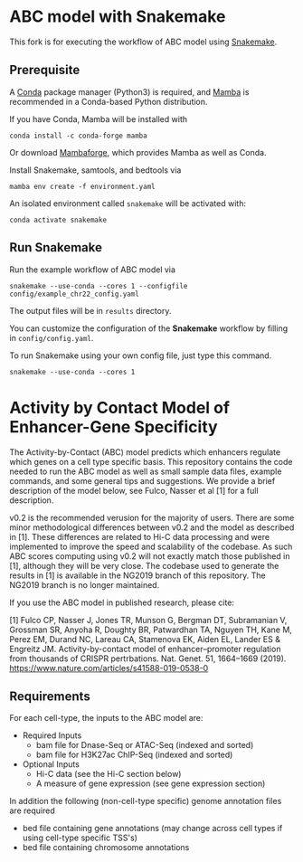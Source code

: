 # ABC model with Snakemake

This fork is for executing the workflow of ABC model using [Snakemake](https://snakemake.github.io/).

## Prerequisite

A [Conda](https://docs.conda.io/en/latest/) package manager (Python3) is required, and [Mamba](https://github.com/mamba-org/mamba) is recommended in a Conda-based Python distribution.

If you have Conda, Mamba will be installed with

```
conda install -c conda-forge mamba
```

Or download [Mambaforge](https://github.com/conda-forge/miniforge#mambaforge), which provides Mamba as well as Conda.

Install Snakemake, samtools, and bedtools via

```
mamba env create -f environment.yaml
```

An isolated environment called `snakemake` will be activated with:

```
conda activate snakemake
```

## Run Snakemake

Run the example workflow of ABC model via

```
snakemake --use-conda --cores 1 --configfile config/example_chr22_config.yaml
```

The output files will be in `results` directory.

You can customize the configuration of the **Snakemake** workflow by filling in `config/config.yaml`.

To run Snakemake using your own config file, just type this command.

```
snakemake --use-conda --cores 1
```

# Activity by Contact Model of Enhancer-Gene Specificity

The Activity-by-Contact (ABC) model predicts which enhancers regulate which genes on a cell type specific basis. This repository contains the code needed to run the ABC model as well as small sample data files, example commands, and some general tips and suggestions. We provide a brief description of the model below, see Fulco, Nasser et al [1] for a full description.

v0.2 is the recommended verusion for the majority of users. There are some minor methodological differences between v0.2 and the model as described in [1]. These differences are related to Hi-C data processing and were implemented to improve the speed and scalability of the codebase. As such ABC scores computing using v0.2 will not exactly match those published in [1], although they will be very close. The codebase used to generate the results in [1] is available in the NG2019 branch of this repository. The NG2019 branch is no longer maintained.

If you use the ABC model in published research, please cite:

[1] Fulco CP, Nasser J, Jones TR, Munson G, Bergman DT, Subramanian V, Grossman SR, Anyoha R, Doughty BR, Patwardhan TA, Nguyen TH, Kane M, Perez EM, Durand NC, Lareau CA, Stamenova EK, Aiden EL, Lander ES & Engreitz JM. Activity-by-contact model of enhancer–promoter regulation from thousands of CRISPR pertrbations. Nat. Genet. 51, 1664–1669 (2019). https://www.nature.com/articles/s41588-019-0538-0


## Requirements
For each cell-type, the inputs to the ABC model are:

 * Required Inputs
 	* bam file for Dnase-Seq or ATAC-Seq (indexed and sorted)
 	* bam file for H3K27ac ChIP-Seq (indexed and sorted)
 * Optional Inputs
 	* Hi-C data (see the Hi-C section below)
 	* A measure of gene expression (see gene expression section)

In addition the following (non-cell-type specific) genome annotation files are required

 * bed file containing gene annotations (may change across cell types if using cell-type specific TSS's)
 * bed file containing chromosome annotations

